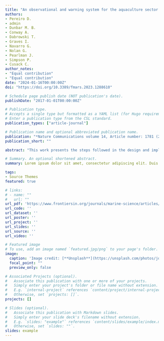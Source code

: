 ```yaml
---
title: "An observational and warning system for the aquaculture sector."
authors:
- Pereiro D.
- admin
- Dunbar M. B.
- Conway A.
- Dabrowski T.
- Graves I.
- Navarro G.
- Nolan G.
- Pearlman J.
- Simpson P.
- Cusack C.
author_notes:
- "Equal contribution"
- "Equal contribution"
date: "2024-01-16T00:00:00Z"
doi: "https://doi.org/10.3389/fmars.2023.1288610"

# Schedule page publish date (NOT publication's date).
publishDate: "2017-01-01T00:00:00Z"

# Publication type.
# Accepts a single type but formatted as a YAML list (for Hugo requirements).
# Enter a publication type from the CSL standard.
publication_types: ["article-journal"]

# Publication name and optional abbreviated publication name.
publication: "*Nature Communications volume 14, Article number: 1781 (2023)*"
publication_short: ""

abstract: "This work presents the steps followed in the design and implementation of a marine observatory that provides the current state and forecast of oceanic conditions relevant to the aquaculture sector. Examples of successful implementation of these guidelines are presented in the framework of the EuroSea project (H2020 grant agreement No. 862626) for two aquaculture sites: Deenish Island in Ireland and El Campello in Spain. In-situ essential ocean measurements, remote-sensing observations and modelled forecasts are jointly provided to the aquaculture end users. The process begins with stakeholder interaction to understand their main needs and concerns, followed by software architecture design and development to facilitate data acquisition, post-processing and visualization on an open-access web platform. User input regarding the development of the observatory and web platform content and frequent feedback are of paramount importance during the whole process to ensure that the services offered match the needs of the aquaculture sector."

# Summary. An optional shortened abstract.
summary: Lorem ipsum dolor sit amet, consectetur adipiscing elit. Duis posuere tellus ac convallis placerat. Proin tincidunt magna sed ex sollicitudin condimentum.

tags:
- Source Themes
featured: true

# links:
# - name: ""
#   url: ""
url_pdf: 'https://www.frontiersin.org/journals/marine-science/articles/10.3389/fmars.2023.1288610/full'
url_code: ''
url_dataset: ''
url_poster: ''
url_project: ''
url_slides: ''
url_source: ''
url_video: ''

# Featured image
# To use, add an image named `featured.jpg/png` to your page's folder. 
image:
  caption: 'Image credit: [**Unsplash**](https://unsplash.com/photos/jdD8gXaTZsc)'
  focal_point: ""
  preview_only: false

# Associated Projects (optional).
#   Associate this publication with one or more of your projects.
#   Simply enter your project's folder or file name without extension.
#   E.g. `internal-project` references `content/project/internal-project/index.md`.
#   Otherwise, set `projects: []`.
projects: []

# Slides (optional).
#   Associate this publication with Markdown slides.
#   Simply enter your slide deck's filename without extension.
#   E.g. `slides: "example"` references `content/slides/example/index.md`.
#   Otherwise, set `slides: ""`.
slides: example
---
```

